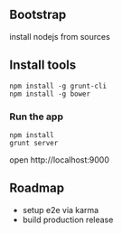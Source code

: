 ## Bootstrap

install nodejs from sources

## Install tools

```
npm install -g grunt-cli
npm install -g bower
```

### Run the app

```
npm install
grunt server
```

open http://localhost:9000

## Roadmap

* setup e2e via karma
* build production release
